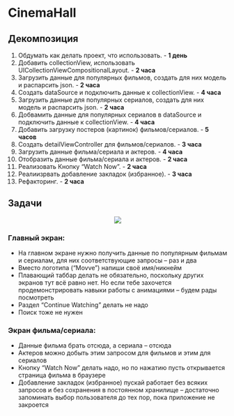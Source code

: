 # CinemaHall

## Декомпозиция

1. Обдумать как делать проект, что использовать. - **1 день**
2. Добавить collectionView, использовать UICollectionViewCompositionalLayout. - **2 часа**
3. Загрузить данные для популярных фильмов, создать для них модель и распарсить json. - **2 часа**
4. Создать dataSource и подключить данные к collectionView. - **4 часа**
5. Загрузить данные для популярных сериалов, создать для них модель и распарсить json. - **2 часа**
6. Добвамить данные для популярных сериалов в dataSource и подключить данные к collectionView. - **4 часа**
7. Добавить загрузку постеров (картинок) фильмов/сериалов. - **5 часов**
8. Создать detailViewController для фильмов/сериалов. - **3 часа**
9. Загрузить данные фильма/сериала и актеров. - **4 часа**
10. Отобразить данные фильма/сериала и актеров. - **2 часа**
11. Реализовать Кнопку “Watch Now”. - **2 часа**
12. Реалиизрвать добавление закладок (избранное). - **3 часа**
13. Рефакторинг. - **2 часа**

## Задачи

<p align="center">
<img src="https://cdn.dribbble.com/users/4935112/screenshots/14791304/media/7c8d3b64d082c5b8556d23864d965d99.png"> 
</p>

### Главный экран:

- На главном экране нужно получить данные по популярным фильмам и сериалам, для них соответствующие запросы – раз и два
- Вместо логотипа (“Movve”) напиши своё имя/никнейм
- Плавающий таббар делать не обязательно, поскольку других экранов тут всё равно нет. Но если тебе захочется продемонстрировать навыки работы с анимациями – будем рады посмотреть
- Раздел “Continue Watching” делать не надо
- Поиск тоже не нужен

### Экран фильма/сериала:
- Данные фильма брать отсюда, а сериала – отсюда
- Актеров можно добыть этим запросом для фильмов и этим для сериалов
- Кнопку “Watch Now” делать надо, но по нажатию пусть открывается страница фильма в браузере
- Добавление закладок (избранное) пускай работает без всяких запросов и без сохранения в постоянном хранилище – достаточно запоминать выбор пользователя до тех пор, пока приложение не закроется
